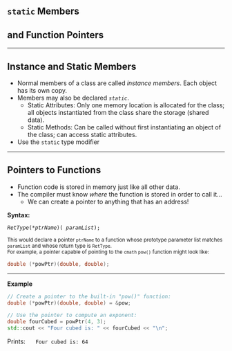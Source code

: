 ## `static` Members   
## and Function Pointers


---

## Instance and Static Members

* Normal members of a class are called _instance members_. Each object has its own copy.
* Members may also be declared _`static`_. 
    - Static Attributes: Only one memory location is allocated for the class; all objects instantiated from the class share the storage (shared data).
    - Static Methods: Can be called without first instantiating an object of the class; can access static attributes.
* Use the `static` type modifier

---

## Pointers to Functions

* Function code is stored in memory just like all other data.
* The compiler must know _where_ the function is stored in order to call it...
    - We can create a pointer to anything that has an address!

**Syntax:**

_`RetType`_` (* `_`ptrName`_`)( `_`paramList`_`);`

<small>This would declare a pointer `ptrName` to a function whose prototype parameter list matches `paramList` and whose return type is `RetType`.  
For example, a pointer capable of pointing to the `cmath` `pow()` function might look like: </small>

``` cpp
double (*powPtr)(double, double);
```


---

__Example__

``` cpp
// Create a pointer to the built-in "pow()" function:
double (*powPtr)(double, double) = &pow;

// Use the pointer to compute an exponent:
double fourCubed = powPtr(4, 3);
std::cout << "Four cubed is: " << fourCubed << "\n";
```

Prints: &nbsp;&nbsp;&nbsp;&nbsp; `Four cubed is: 64`
